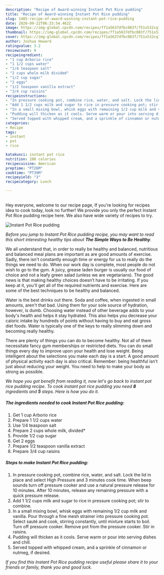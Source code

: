 ```yaml
---
description: "Recipe of Award-winning Instant Pot Rice pudding"
title: "Recipe of Award-winning Instant Pot Rice pudding"
slug: 1485-recipe-of-award-winning-instant-pot-rice-pudding
date: 2020-09-22T06:33:54.462Z
image: https://img-global.cpcdn.com/recipes/ff1a5637dfbc083f/751x532cq70/instant-pot-rice-pudding-recipe-main-photo.jpg
thumbnail: https://img-global.cpcdn.com/recipes/ff1a5637dfbc083f/751x532cq70/instant-pot-rice-pudding-recipe-main-photo.jpg
cover: https://img-global.cpcdn.com/recipes/ff1a5637dfbc083f/751x532cq70/instant-pot-rice-pudding-recipe-main-photo.jpg
author: Joshua Howard
ratingvalue: 3.2
reviewcount: 9
recipeingredient:
- "1 cup Arborio rice"
- "1 1/2 cups water"
- "1/4 teaspoon salt"
- "2 cups whole milk divided"
- "1/2 cup sugar"
- "2 eggs"
- "1/2 teaspoon vanilla extract"
- "3/4 cup raisins"
recipeinstructions:
- "In pressure cooking pot, combine rice, water, and salt. Lock the lid in place and select High Pressure and 3 minutes cook time. When beep sounds turn off pressure cooker and use a natural pressure release for 10 minutes. After 10 minutes, release any remaining pressure with a quick pressure release."
- "Add 1 1/2 cups milk and sugar to rice in pressure cooking pot; stir to combine."
- "In a small mixing bowl, whisk eggs with remaining 1/2 cup milk and vanilla. Pour through a fine mesh strainer into pressure cooking pot. Select sauté and cook, stirring constantly, until mixture starts to boil. Turn off pressure cooker. Remove pot from the pressure cooker. Stir in raisins."
- "Pudding will thicken as it cools. Serve warm or pour into serving dishes and chill."
- "Served topped with whipped cream, and a sprinkle of cinnamon or nutmeg, if desired."
categories:
- Recipe
tags:
- instant
- pot
- rice

katakunci: instant pot rice 
nutrition: 208 calories
recipecuisine: American
preptime: "PT26M"
cooktime: "PT39M"
recipeyield: "3"
recipecategory: Lunch

---
```

<br>
Hey everyone, welcome to our recipe page, If you're looking for recipes idea to cook today, look no further! We provide you only the perfect Instant Pot Rice pudding recipe here. We also have wide variety of recipes to try.
<br>


![Instant Pot Rice pudding](https://img-global.cpcdn.com/recipes/ff1a5637dfbc083f/751x532cq70/instant-pot-rice-pudding-recipe-main-photo.jpg)

<i>Before you jump to Instant Pot Rice pudding recipe, you may want to read this short interesting healthy tips about <strong>The Simple Ways to Be Healthy</strong>.</i>

We all understand that, in order to really be healthy and balanced, nutritious and balanced meal plans are important as are good amounts of exercise. Sadly, there isn't constantly enough time or energy for us to really do the things we need to do. When our work day is complete, most people do not wish to go to the gym. A juicy, grease laden burger is usually our food of choice and not a leafy green salad (unless we are vegetarians). The good news is that making healthy choices doesn’t have to be irritating. If you keep at it, you'll get all of the required nutrients and exercise. Here are some of the best techniques to be healthy and balanced.

Water is the best drinks out there. Soda and coffee, when ingested in small amounts, aren't that bad. Using them for your sole source of hydration, however, is dumb. Choosing water instead of other beverage adds to your body's health and helps it stay hydrated. This also helps you decrease your caloric intake by hundreds of points without having to buy and eat gross diet foods. Water is typically one of the keys to really slimming down and becoming really healthy.

There are plenty of things you can do to become healthy. Not all of them necessitate fancy gym memberships or restricted diets. You can do small things every day to improve upon your health and lose weight. Being intelligent about the selections you make each day is a start. A good amount of physical activity each day is also critical. Remember: being healthful isn’t just about reducing your weight. You need to help to make your body as strong as possible. 


<i>We hope you got benefit from reading it, now let's go back to instant pot rice pudding recipe. To cook instant pot rice pudding you need <strong>8</strong> ingredients and <strong>5</strong> steps. Here is how you do it.
</i>

##### The ingredients needed to cook Instant Pot Rice pudding:

1. Get 1 cup Arborio rice
1. Prepare 1 1/2 cups water
1. Use 1/4 teaspoon salt
1. Prepare 2 cups whole milk, divided*
1. Provide 1/2 cup sugar
1. Get 2 eggs
1. Prepare 1/2 teaspoon vanilla extract
1. Prepare 3/4 cup raisins


##### Steps to make Instant Pot Rice pudding:

1. In pressure cooking pot, combine rice, water, and salt. Lock the lid in place and select High Pressure and 3 minutes cook time. When beep sounds turn off pressure cooker and use a natural pressure release for 10 minutes. After 10 minutes, release any remaining pressure with a quick pressure release.
1. Add 1 1/2 cups milk and sugar to rice in pressure cooking pot; stir to combine.
1. In a small mixing bowl, whisk eggs with remaining 1/2 cup milk and vanilla. Pour through a fine mesh strainer into pressure cooking pot. Select sauté and cook, stirring constantly, until mixture starts to boil. Turn off pressure cooker. Remove pot from the pressure cooker. Stir in raisins.
1. Pudding will thicken as it cools. Serve warm or pour into serving dishes and chill.
1. Served topped with whipped cream, and a sprinkle of cinnamon or nutmeg, if desired.


<i>If you find this Instant Pot Rice pudding recipe useful please share it to your friends or family, thank you and good luck.</i>
